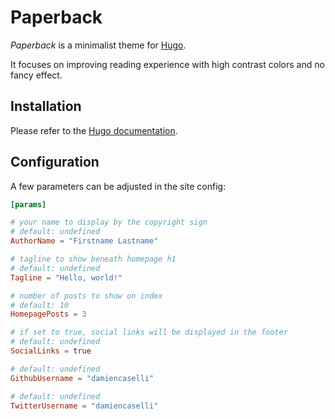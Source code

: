 # Paperback

_Paperback_ is a minimalist theme for [Hugo](http://gohugo.io).

It focuses on improving reading experience with high contrast colors and no fancy effect.

## Installation

Please refer to the [Hugo documentation](http://gohugo.io/themes/installing/).

## Configuration

A few parameters can be adjusted in the site config:

```toml
[params]

# your name to display by the copyright sign
# default: undefined
AuthorName = "Firstname Lastname"

# tagline to show beneath homepage h1
# default: undefined
Tagline = "Hello, world!"

# number of posts to show on index
# default: 10
HomepagePosts = 3

# if set to true, social links will be displayed in the footer
# default: undefined
SocialLinks = true

# default: undefined
GithubUsername = "damiencaselli"

# default: undefined
TwitterUsername = "damiencaselli"
```
